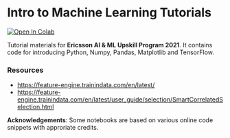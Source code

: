 # Intro to Machine Learning Tutorials

[colab-badge]: <https://colab.research.google.com/assets/colab-badge.svg>
[![Open In Colab][colab-badge]](https://colab.research.google.com/github/hasibzunair/ericsson-upskill-tutorials/blob/main/tensorflow_tutorial.ipynb)

Tutorial materials for **Ericsson AI & ML Upskill Program 2021**. It contains code for introducing Python, Numpy, Pandas, Matplotlib and TensorFlow.

### Resources
* https://feature-engine.trainindata.com/en/latest/
* https://feature-engine.trainindata.com/en/latest/user_guide/selection/SmartCorrelatedSelection.html

**Acknowledgements**: Some notebooks are based on various online code snippets with approriate credits.
